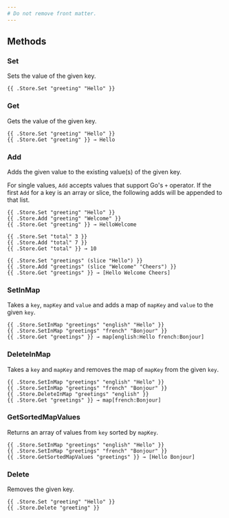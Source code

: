 ```yaml
---
# Do not remove front matter.
---
```


## Methods

### Set

Sets the value of the given key.

```go-html-template
{{ .Store.Set "greeting" "Hello" }}
```

### Get

Gets the value of the given key.

```go-html-template
{{ .Store.Set "greeting" "Hello" }}
{{ .Store.Get "greeting" }} → Hello
```

### Add

Adds the given value to the existing value(s) of the given key.

For single values, `Add` accepts values that support Go's `+` operator. If the first `Add` for a key is an array or slice, the following adds will be appended to that list.

```go-html-template
{{ .Store.Set "greeting" "Hello" }}
{{ .Store.Add "greeting" "Welcome" }}
{{ .Store.Get "greeting" }} → HelloWelcome
```

```go-html-template
{{ .Store.Set "total" 3 }}
{{ .Store.Add "total" 7 }}
{{ .Store.Get "total" }} → 10
```

```go-html-template
{{ .Store.Set "greetings" (slice "Hello") }}
{{ .Store.Add "greetings" (slice "Welcome" "Cheers") }}
{{ .Store.Get "greetings" }} → [Hello Welcome Cheers]
```

### SetInMap

Takes a `key`, `mapKey` and `value` and adds a map of `mapKey` and `value` to the given `key`.

```go-html-template
{{ .Store.SetInMap "greetings" "english" "Hello" }}
{{ .Store.SetInMap "greetings" "french" "Bonjour" }}
{{ .Store.Get "greetings" }} → map[english:Hello french:Bonjour]
  ```

### DeleteInMap

Takes a `key` and `mapKey` and removes the map of `mapKey` from the given `key`.

```go-html-template
{{ .Store.SetInMap "greetings" "english" "Hello" }}
{{ .Store.SetInMap "greetings" "french" "Bonjour" }}
{{ .Store.DeleteInMap "greetings" "english" }}
{{ .Store.Get "greetings" }} → map[french:Bonjour]
```

### GetSortedMapValues

Returns an array of values from `key` sorted by `mapKey`.

```go-html-template
{{ .Store.SetInMap "greetings" "english" "Hello" }}
{{ .Store.SetInMap "greetings" "french" "Bonjour" }}
{{ .Store.GetSortedMapValues "greetings" }} → [Hello Bonjour]
```

### Delete

Removes the given key.

```go-html-template
{{ .Store.Set "greeting" "Hello" }}
{{ .Store.Delete "greeting" }}
```
